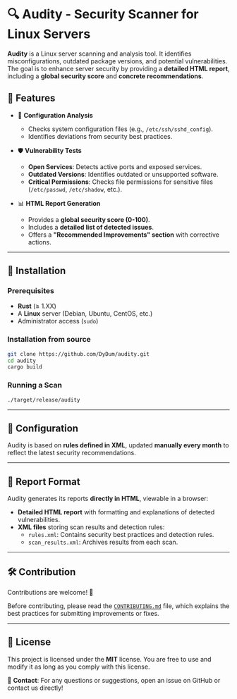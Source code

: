 # 🔍 Audity - Security Scanner for Linux Servers

**Audity** is a Linux server scanning and analysis tool. It identifies misconfigurations, outdated package versions, and potential vulnerabilities. The goal is to enhance server security by providing a **detailed HTML report**, including a **global security score** and **concrete recommendations**.

## 📌 Features

- 🔎 **Configuration Analysis**
  - Checks system configuration files (e.g., `/etc/ssh/sshd_config`).
  - Identifies deviations from security best practices.

- 🛡️ **Vulnerability Tests**
  - **Open Services**: Detects active ports and exposed services.
  - **Outdated Versions**: Identifies outdated or unsupported software.
  - **Critical Permissions**: Checks file permissions for sensitive files (`/etc/passwd`, `/etc/shadow`, etc.).

- 📊 **HTML Report Generation**
  - Provides a **global security score (0-100)**.
  - Includes a **detailed list of detected issues**.
  - Offers a **"Recommended Improvements" section** with corrective actions.

---

## 🚀 Installation

### Prerequisites
- **Rust** (≥ 1.XX)
- A **Linux** server (Debian, Ubuntu, CentOS, etc.)
- Administrator access (`sudo`)

### Installation from source
```bash
git clone https://github.com/DyDum/audity.git
cd audity
cargo build
```

### Running a Scan
```bash
./target/release/audity
```

---

## 📝 Configuration

Audity is based on **rules defined in XML**, updated **manually every month** to reflect the latest security recommendations.

---

## 📄 Report Format

Audity generates its reports **directly in HTML**, viewable in a browser:

- **Detailed HTML report** with formatting and explanations of detected vulnerabilities.
- **XML files** storing scan results and detection rules:
  - `rules.xml`: Contains security best practices and detection rules.
  - `scan_results.xml`: Archives results from each scan.


---

## 🛠️ Contribution

Contributions are welcome! 🎉

Before contributing, please read the [`CONTRIBUTING.md`](CONTRIBUTING.md) file, which explains the best practices for submitting improvements or fixes.

---

## 📜 License

This project is licensed under the **MIT** license. You are free to use and modify it as long as you comply with this license.

📧 **Contact**: For any questions or suggestions, open an issue on GitHub or contact us directly!
